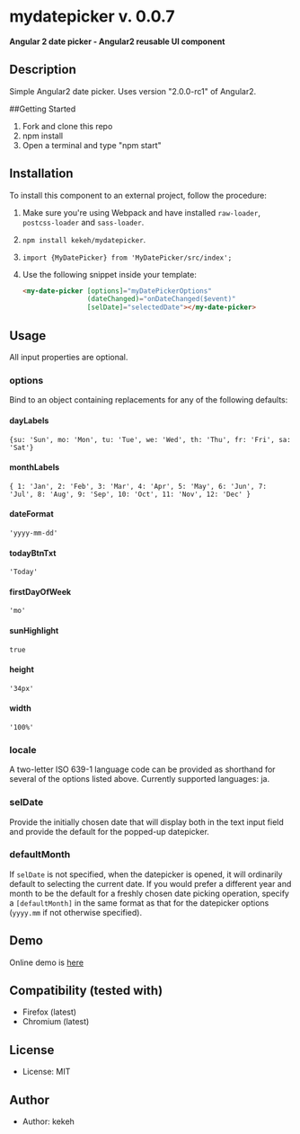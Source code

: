 # mydatepicker v. 0.0.7

**Angular 2 date picker - Angular2 reusable UI component**

## Description
Simple Angular2 date picker. Uses version "2.0.0-rc1" of Angular2.

##Getting Started
1. Fork and clone this repo
2. npm install
3. Open a terminal and type "npm start"

## Installation

To install this component to an external project, follow the procedure:

1. Make sure you're using Webpack and have installed `raw-loader`, `postcss-loader` and `sass-loader`.
2. `npm install kekeh/mydatepicker`.
3. `import {MyDatePicker} from 'MyDatePicker/src/index';`
4. Use the following snippet inside your template:

   ```html
   <my-date-picker [options]="myDatePickerOptions"
                   (dateChanged)="onDateChanged($event)"
                   [selDate]="selectedDate"></my-date-picker>
   ```

## Usage

All input properties are optional.

### options
Bind to an object containing replacements for any of the following defaults:

#### dayLabels
  `{su: 'Sun', mo: 'Mon', tu: 'Tue', we: 'Wed', th: 'Thu', fr: 'Fri', sa: 'Sat'}`
  
#### monthLabels
  `{ 1: 'Jan', 2: 'Feb', 3: 'Mar', 4: 'Apr', 5: 'May', 6: 'Jun', 7: 'Jul', 8: 'Aug', 9: 'Sep', 10: 'Oct', 11: 'Nov', 12: 'Dec' }`
    
#### dateFormat
  `'yyyy-mm-dd'`
  
#### todayBtnTxt
  `'Today'`
  
#### firstDayOfWeek
  `'mo'`
  
#### sunHighlight
  `true`
  
#### height
  `'34px'`
  
#### width
  `'100%'`

### locale
A two-letter ISO 639-1 language code can be provided as shorthand for several of
the options listed above. Currently supported languages: ja.

### selDate
Provide the initially chosen date that will display both in the text input field
and provide the default for the popped-up datepicker.

### defaultMonth
If `selDate` is not specified, when the datepicker is opened, it will
ordinarily default to selecting the current date. If you would prefer
a different year and month to be the default for a freshly chosen date
picking operation, specify a `[defaultMonth]` in the same format as
that for the datepicker options (`yyyy.mm` if not otherwise specified).

## Demo
Online demo is [here](http://kekeh.github.io/mydatepicker)

## Compatibility (tested with)
* Firefox (latest)
* Chromium (latest)

## License
* License: MIT

## Author
* Author: kekeh
